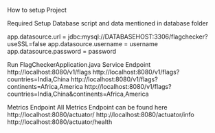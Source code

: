 How to setup Project

Required
Setup Database script and data mentioned in database folder

app.datasource.url = jdbc:mysql://DATABASEHOST:3306/flagchecker?useSSL=false
app.datasource.username = username
app.datasource.password = password

Run FlagCheckerApplication.java
Service Endpoint
http://localhost:8080/v1/flags
http://localhost:8080/v1/flags?countries=India,China
http://localhost:8080/v1/flags?continents=Africa,America
http://localhost:8080/v1/flags?countries=India,China&continents=Africa,America


Metrics Endpoint
All Metrics Endpoint can be found here
http://localhost:8080/actuator/
http://localhost:8080/actuator/info
http://localhost:8080/actuator/health

